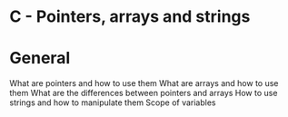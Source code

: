 # C - Pointers, arrays and strings
# General
What are pointers and how to use them
What are arrays and how to use them
What are the differences between pointers and arrays
How to use strings and how to manipulate them
Scope of variables